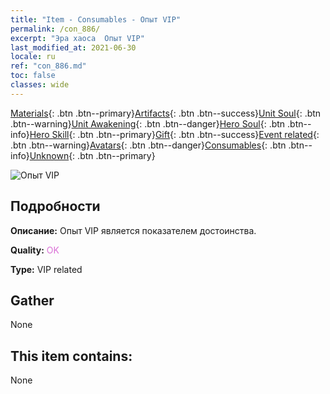 ```yaml
---
title: "Item - Consumables - Опыт VIP"
permalink: /con_886/
excerpt: "Эра хаоса  Опыт VIP"
last_modified_at: 2021-06-30
locale: ru
ref: "con_886.md"
toc: false
classes: wide
---
```

 [Materials](/ItemsRU/){: .btn .btn--primary}[Artifacts](/ItemsRU/Artifacts/){: .btn .btn--success}[Unit Soul](/ItemsRU/UnitSoul/){: .btn .btn--warning}[Unit Awakening](/ItemsRU/UnitAwakening/){: .btn .btn--danger}[Hero Soul](/ItemsRU/HeroSoul/){: .btn .btn--info}[Hero Skill](/ItemsRU/HeroSkill/){: .btn .btn--primary}[Gift](/ItemsRU/Gift/){: .btn .btn--success}[Event related](/ItemsRU/Events/){: .btn .btn--warning}[Avatars](/ItemsRU/Avatars/){: .btn .btn--danger}[Consumables](/ItemsRU/Consumables/){: .btn .btn--info}[Unknown](/ItemsRU/Unknown/){: .btn .btn--primary}

 ![Опыт VIP](/images/t/i_101.png)

## Подробности
 **Описание:** Опыт VIP является показателем достоинства.

 **Quality:** <span style="color: #DA70D6">OK</span>

 **Type:** VIP related

## Gather

  None

## This item contains:

  None


